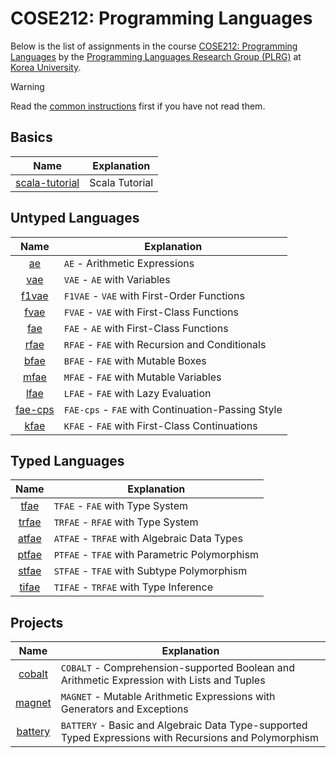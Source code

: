 # COSE212: Programming Languages

Below is the list of assignments in the course [COSE212: Programming
Languages](https://plrg.korea.ac.kr/courses/cose212/) by the [Programming
Languages Research Group (PLRG)](https://plrg.korea.ac.kr/) at [Korea
University](https://korea.ac.kr).

> [!WARNING]
>
> Read the [common instructions](../scala.md) first if you have not read them.

## Basics

| Name                                           | Explanation                                                                                                 |
| :--------------------------------------------: | ----------------------------------------------------------------------------------------------------------- |
| [scala-tutorial](../scala-tutorial/README.md)  | Scala Tutorial                                                                                              |

## Untyped Languages

| Name                                           | Explanation                                                                                                 |
| :--------------------------------------------: | ----------------------------------------------------------------------------------------------------------- |
| [ae](./cose212/ae/README.md)                   | `AE` - Arithmetic Expressions                                                                               |
| [vae](./cose212/vae/README.md)                 | `VAE` - `AE` with Variables                                                                                 |
| [f1vae](./cose212/f1vae/README.md)             | `F1VAE` - `VAE` with First-Order Functions                                                                  |
| [fvae](./cose212/fvae/README.md)               | `FVAE` - `VAE` with First-Class Functions                                                                   |
| [fae](./cose212/fae/README.md)                 | `FAE` - `AE` with First-Class Functions                                                                     |
| [rfae](./cose212/rfae/README.md)               | `RFAE` - `FAE` with Recursion and Conditionals                                                              |
| [bfae](./cose212/bfae/README.md)               | `BFAE` - `FAE` with Mutable Boxes                                                                           |
| [mfae](./cose212/mfae/README.md)               | `MFAE` - `FAE` with Mutable Variables                                                                       |
| [lfae](./cose212/lfae/README.md)               | `LFAE` - `FAE` with Lazy Evaluation                                                                         |
| [fae-cps](./cose212/fae-cps/README.md)         | `FAE-cps` - `FAE` with Continuation-Passing Style                                                           |
| [kfae](./cose212/kfae/README.md)               | `KFAE` - `FAE` with First-Class Continuations                                                               |

## Typed Languages

| Name                                           | Explanation                                                                                                 |
| :--------------------------------------------: | ----------------------------------------------------------------------------------------------------------- |
| [tfae](./cose212/tfae/README.md)               | `TFAE` - `FAE` with Type System                                                                             |
| [trfae](./cose212/trfae/README.md)             | `TRFAE` - `RFAE` with Type System                                                                           |
| [atfae](./cose212/atfae/README.md)             | `ATFAE` - `TRFAE` with Algebraic Data Types                                                                 |
| [ptfae](./cose212/ptfae/README.md)             | `PTFAE` - `TFAE` with Parametric Polymorphism                                                               |
| [stfae](./cose212/stfae/README.md)             | `STFAE` - `TFAE` with Subtype Polymorphism                                                                  |
| [tifae](./cose212/tifae/README.md)             | `TIFAE` - `TRFAE` with Type Inference                                                                       |

## Projects

| Name                                           | Explanation                                                                                                 |
| :--------------------------------------------: | ----------------------------------------------------------------------------------------------------------- |
| [cobalt](./cose212/cobalt/README.md)           | `COBALT` - Comprehension-supported Boolean and Arithmetic Expression with Lists and Tuples                  |
| [magnet](./cose212/magnet/README.md)           | `MAGNET` - Mutable Arithmetic Expressions with Generators and Exceptions                                    |
| [battery](./cose212/battery/README.md)         | `BATTERY` - Basic and Algebraic Data Type-supported Typed Expressions with Recursions and Polymorphism      |
